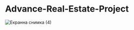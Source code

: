 # Advance-Real-Estate-Project
![Екранна снимка (4)](https://github.com/ayhankrali/Advance-Real-Estate-Project/assets/134217567/c3acceac-b775-49b8-8b19-b8f7cec0dba3)

